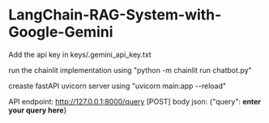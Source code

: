 # LangChain-RAG-System-with-Google-Gemini


Add the api key in keys/.gemini_api_key.txt

run the chainlit implementation using "python -m chainlit run chatbot.py"

creaste fastAPI uvicorn server using "uvicorn main:app --reload"

API endpoint: http://127.0.0.1:8000/query [POST]
body json: {"query": **enter your query here**}
